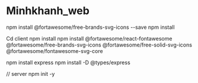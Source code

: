 # Minhkhanh_web
npm install @fortawesome/free-brands-svg-icons --save
npm install

Cd client 
npm install
npm install @fortawesome/react-fontawesome @fortawesome/free-brands-svg-icons @fortawesome/free-solid-svg-icons @fortawesome/fontawesome-svg-core

npm install express
npm install -D @types/express

// server 
npm init -y